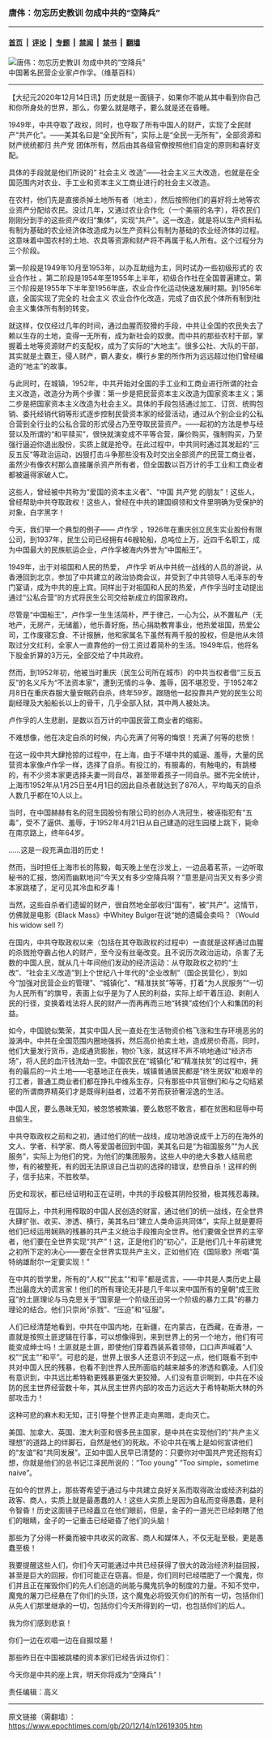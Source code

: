 ### 唐伟：勿忘历史教训 勿成中共的“空降兵”

---

#### [首页](../../../..?n12619305) &nbsp;|&nbsp; [评论](../../../../../epoch-comment?n12619305) &nbsp;|&nbsp; [专题](../../../../../epoch-special?n12619305) &nbsp;|&nbsp; [禁闻](../../../../../epoch-news?n12619305) &nbsp;|&nbsp; [禁书](../../../../../books?n12619305) &nbsp;|&nbsp; [翻墙](https://github.com/gfw-breaker/nogfw/blob/master/README.md?n12619305)


<div><img alt="唐伟：勿忘历史教训 勿成中共的“空降兵”" class="attachment-djy_600_400 size-djy_600_400 wp-post-image" src="https://i.epochtimes.com/assets/uploads/2020/12/Untitled-66-1-600x337.jpg"/>
<div class="caption">
 中国著名民营企业家卢作孚。（维基百科）
</div></div><hr/><div class="post_content" id="artbody" itemprop="articleBody">
 <!-- article content begin -->
 <p>
  【大纪元2020年12月14日讯】历史就是一面镜子，如果你不能从其中看到你自己和你所身处的世界，那么，你要么就是瞎子，要么就是还在昏睡。
 </p>
 <p>
  1949年，中共夺取了政权，同时，也夺取了所有中国人的财产，实现了全民财产“共产化”。——美其名曰是“全民所有”，实际上是“全民一无所有”，全部资源和财产统统都归
  <ok href="https://www.epochtimes.com/gb/tag/%E5%85%B1%E4%BA%A7%E5%85%9A.html">
   共产党
  </ok>
  团体所有，然后由其各级官僚按照他们自定的原则和喜好支配。
 </p>
 <p>
  具体的手段就是他们所说的“
  <ok href="https://www.epochtimes.com/gb/tag/%E7%A4%BE%E4%BC%9A%E4%B8%BB%E4%B9%89.html">
   社会主义
  </ok>
  改造”——社会主义三大改造，也就是在全国范围内对农业、手工业和资本主义工商业进行的社会主义改造。
 </p>
 <p>
  在农村，他们先是直接杀掉土地所有者（地主），然后按照他们的喜好将土地等农业资产分配给农民。没过几年，又通过农业合作化（一个美丽的名字），将农民们刚刚分到手的这些资产收归“集体”，实现“共产”。这一改造，就是将以生产资料私有制为基础的农业经济体改造成为以生产资料公有制为基础的农业经济体的过程。这意味着中国农村的土地、农具等资源和财产将不再属于私人所有。这个过程分为三个阶段。
 </p>
 <p>
  第一阶段是1949年10月至1953年，以办互助组为主，同时试办一些初级形式的
  <ok href="https://www.epochtimes.com/gb/tag/%E5%86%9C%E4%B8%9A%E5%90%88%E4%BD%9C%E7%A4%BE.html">
   农业合作社
  </ok>
  。第二阶段是1954年至1955年上半年，初级合作社在全国普遍建立。第三个阶段是1955年下半年至1956年底，农业合作化运动快速发展时期。到1956年底，全国实现了完全的
  <ok href="https://www.epochtimes.com/gb/tag/%E7%A4%BE%E4%BC%9A%E4%B8%BB%E4%B9%89.html">
   社会主义
  </ok>
  农业合作化改造，完成了由农民个体所有制到社会主义集体所有制的转变。
 </p>
 <p>
  就这样，仅仅经过几年的时间，通过血腥而狡猾的手段，中共让全国的农民失去了赖以生存的土地，变得一无所有，成为新社会的奴隶。而中共的那些农村干部，掌握着土地等资源财产的支配权，成为了实际的“大地主”。很多公社、大队的干部，其实就是土霸王，侵人财产，霸人妻女，横行乡里的所作所为远远超过他们曾经编造的“地主”的故事。
 </p>
 <p>
  与此同时，在城镇，1952年，中共开始对全国的手工业和工商业进行所谓的社会主义改造，改造分为两个步骤：第一步是把民营资本主义改造为国家资本主义；第二步是把国家资本主义改造为社会主义。具体的手段包括通过加工、订货、统购包销、委托经销代销等形式逐步控制民营资本家的经营活动，通过从个别企业的公私合营到全行业的公私合营的形式侵占乃至夺取民营资产。——起初的方法是参与经营以及所谓的“和平赎买”，很快就演变成不平等合营，廉价购买，强制购买，乃至强行逼迫你退出股份，实质上就是抢夺。在此过程中，中共同时通过其发起的“三反五反”等政治运动，凶狠打击斗争那些没有及时交出全部资产的民营工商业者，虽然少有像农村那么直接屠杀资产所有者，但全国数以百万计的手工业和工商业者都被逼得家破人亡。
 </p>
 <p>
  这些人，曾经被中共称为“爱国的资本主义者”、“中国
  <ok href="https://www.epochtimes.com/gb/tag/%E5%85%B1%E4%BA%A7%E5%85%9A.html">
   共产党
  </ok>
  的朋友”！这些人，曾经帮助中共夺取政权！这些人，曾经在中共的建国纲领和文件里明确为受保护的对象，白字黑字！
 </p>
 <p>
  今天，我们举一个典型的例子——
  <ok href="https://www.epochtimes.com/gb/tag/%E5%8D%A2%E4%BD%9C%E5%AD%9A.html">
   卢作孚
  </ok>
  ，1926年在重庆创立民生实业股份有限公司，到1937年，民生公司已经拥有46艘轮船，总吨位上万，近四千名职工，成为中国最大的民族航运企业，卢作孚被海内外誉为“中国船王”。
 </p>
 <p>
  1949年，出于对祖国和人民的热爱，
  <ok href="https://www.epochtimes.com/gb/tag/%E5%8D%A2%E4%BD%9C%E5%AD%9A.html">
   卢作孚
  </ok>
  听从中共统一战线的人员的游说，从香港回到北京，参加了中共建立的政治协商会议，并受到了中共领导人毛泽东的专门宴请，成为中共的座上宾。同样出于对祖国和人民的热爱，卢作孚当时主动提出通过“公私合营”的方式将民生公司交给新成立的国家政府。
 </p>
 <p>
  尽管是“中国船王”，卢作孚一生生活简朴，严于律己，一心为公，从不置私产（无地产，无房产，无储蓄），他乐善好施，热心捐助教育事业，他热爱祖国，热爱公司，工作废寝忘食、不计报酬，他和家属名下虽然有两千股的股权，但是他从未领取过分文红利，全家人一直靠他的一份工资过着简朴的生活。1949年后，他将名下股金折算的3万元，全部交给了中共政府。
 </p>
 <p>
  然而，到1952年初，他被当时重庆（民生公司所在城市）的中共当权者借“三反五反”的名义斥为“不法资本家”，遭到无情的斗争、羞辱，因不堪忍受，于1952年2月8日在重庆吞服大量安眠药自杀，终年59岁。跟随他一起投靠共产党的民生公司副经理及大船船长以上的骨干，几乎全部入狱，其中两人被处决。
 </p>
 <p>
  卢作孚的人生悲剧，是数以百万计的中国民营工商业者的缩影。
 </p>
 <p>
  不难想像，他在决定自杀的时候，内心充满了何等的悔恨！充满了何等的悲愤！
 </p>
 <p>
  在这一段中共大肆抢掠的过程中，在上海，由于不堪中共的威逼、羞辱，大量的民营资本家像卢作孚一样，选择了自杀。有投江的，有服毒的，有触电的，有跳楼的，有不少资本家更选择夫妻一同自尽，甚至带着孩子一同自杀。据不完全统计，上海市1952年从1月25日至4月1日的因此自杀者就达到了876人，平均每天的自杀人数几乎都在10人以上。
 </p>
 <p>
  当时，在中国赫赫有名的冠生园股份有限公司的创办人冼冠生，被诬指犯有“五毒”，受不了逼供、羞辱，于1952年4月21日从自己建造的冠生园楼上跳下，毙命在南京路上，终年64岁。
 </p>
 <p>
  ……这是一段充满血泪的历史！
 </p>
 <p>
  然而，当时担任上海市长的陈毅，每天晚上坐在沙发上，一边品着茗茶，一边听取秘书的汇报，悠闲而幽默地问“今天又有多少空降兵啊？”意思是问当天又有多少资本家跳楼了，足可见其冷血和歹毒！
 </p>
 <p>
  当然，这些自杀者们遗留的财产，很自然地全部收归“国有”，被“共产”。这情节，仿佛就是电影《Black Mass》中Whitey Bulger在说“她的遗孀会卖吗？（Would his widow sell ?）
 </p>
 <p>
  在国内，中共夺取政权以来（包括在其夺取政权的过程中）一直就是这样通过血腥的杀戮抢夺霸占他人的财产，至今没有丝毫改变。且不说历次政治运动，杀害了无数的中国人民，就从几十年间他们发动的经济运动：从夺取政权之初的“土改”、“社会主义改造”到上个世纪八十年代的“企业改制”（国企民营化），到如今“加强对民营企业的管理”、“城镇化”、“精准扶贫”等等，打着“为人民服务”“一切为人民所有”的旗号，表面上似乎是为了人民的利益，实际上却干着压迫、剥削人民的行径，变换着戏法将人民的财产一而再再而三地“转换”成他们个人和集团的利益。
 </p>
 <p>
  如今，中国貌似繁荣，其实中国人民一直处在生活物资价格飞涨和生存环境恶劣的漩涡中。中共在全国范围内圈地强拆，然后高价拍卖土地，造成房价奇高，同时，他们大量发行货币，造成通货膨胀，物价飞涨，就这样不声不响地通过“经济市场”，将人民的血汗钱洗劫一空。中国农民在“城镇化”和“精准扶贫”的过程中，拥有的最后的一片土地——宅基地正在丧失，城镇普通居民都是“终生房奴”和艰辛的打工者，普通工商业者们都在挣扎中维系生存，只有那些中共官僚们和与之勾结紧密的所谓商界精英们才是既得利益者，过着不劳而获骄奢淫逸的生活。
 </p>
 <p>
  中国人民，要么愚昧无知，被忽悠被欺骗，要么敢怒不敢言，都在贫困和屈辱中苟且偷生。
 </p>
 <p>
  中共夺取政权之前和之初，通过他们的统一战线，成功地游说成千上万的在海外的文人、学者、科学家、商人等爱国者回到中国，美其名曰是“为祖国服务”“为人民服务”，实际上为他们的党，为他们的集团服务。这些人中的绝大多数人结局悲惨，有的被整死，有的因无法原谅自己当初的选择的错误，悲愤自杀！这样的例子，信手拈来，不胜枚举。
 </p>
 <p>
  历史和现状，都已经证明和正在证明，中共的手段极其阴险狡猾，极其残忍毒辣。
 </p>
 <p>
  在国际上，中共利用榨取的中国人民创造的财富，通过他们的统一战线，在全世界大肆扩张、收买、渗透、横行，美其名曰“建立人类命运共同体”，实际上就是要将他们已经运用娴熟的残暴的共产主义统治手段推向全世界。他们要做全世界的主宰者，他们要在全世界实现“共产”！这，正是他们的“初心”，正是他们几十年前建党之初所下定的决心——要在全世界实现共产主义，正如他们在《国际歌》所唱“英特纳雄耐尔一定要实现！”
 </p>
 <p>
  在中共的哲学里，所有的“人权”“民主”“和平”都是谎言，——中共是人类历史上最杰出最庞大的谎言家！他们的所有理论无非是几千年以来中国所有的皇朝“成王败寇”的土匪理论与马克思关于“国家是一个阶级压迫另一个阶级的暴力工具”的暴力理论的结合。他们只崇尚“杀戮”、“压迫”和“征服”。
 </p>
 <p>
  人们已经清楚地看到，中共在中国内地，在新疆，在内蒙古，在西藏，在香港，一直就是按照土匪逻辑在行事，可以想像得到，来到世界上的另一个地方，他们有可能变成绅士吗！土匪就是土匪，即使他们穿着西装系着领带，口口声声喊着“人权”“民主”“和平”。可悲的是，世界上很多人还意识不到这一点，他们既看不到中共对中国人民的残暴，也看不到世界人民所面临的越来越多的渗透和霸凌。人们没有意识到，中共远比希特勒更残暴更强大更狡猾。人们没有意识啊到，中共在不设防的民主世界经营数十年，其从民主世界内部的攻击力远远大于希特勒斯大林的外部攻击力！
 </p>
 <p>
  这种可悲的麻木和无知，正引导整个世界正走向黑暗，走向灭亡。
 </p>
 <p>
  美国、加拿大、英国、澳大利亚和很多民主国家，是中共在实现他们的“共产主义理想”的道路上的绊脚石，自然是他们的死敌。不论中共在嘴上是如何宣讲他们的“友谊”和“共同发展”。正如中国人民早已清楚的：只要你对中国共产党还抱有幻想，你就是他们的总书记江泽民所说的：“Too young” “Too simple，sometime naive”。
 </p>
 <p>
  在如今的世界上，那些寄希望于通过与中共建立良好关系而取得政治或经济利益的政客、商人，实质上就是最愚蠢的人！这些人实质上是因为自私而变得愚蠢，是利令智昏！历史这面镜子已经矗立在他们眼前，但是，金子的一道光芒已经刺瞎了他们的眼睛，金子的一记重击已经砸昏了他们的头脑！
 </p>
 <p>
  那些为了分得一杯羹而被中共收买的政客、商人和媒体人，不仅无耻至极，更是愚蠢至极！
 </p>
 <p>
  我要提醒这些人们，你们今天可能通过中共已经获得了很大的政治经济利益回报，甚至是巨大的回报，你们可能正在窃喜。但是，你们同时已经喂肥了一个魔鬼，你们并且正在摧毁你们的先人们创造的尚能与魔鬼抗争的制度的力量。不知不觉中，魔鬼的屠刀已经悬在了你们的头顶，这个魔鬼必将毁灭你们的所有一切，包括你们从先人们那里继承的一切，包括你们今天所得到的一切，也包括你们的后人。
 </p>
 <p>
  我为你们感到悲哀！
 </p>
 <p>
  你们一边在欢唱一边在自掘坟墓！
 </p>
 <p>
  那些昨日在中国被跳楼的资本家们已经告诉过你们：
 </p>
 <p>
  今天你是中共的座上宾，明天你将成为“空降兵”！
 </p>
 <p>
  责任编辑：高义
 </p>
 <!-- article content end -->
 <div id="below_article_ad">
 </div>
</div>


---

原文链接（需翻墙）：https://www.epochtimes.com/gb/20/12/14/n12619305.htm
